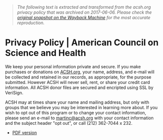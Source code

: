 > *The following text is extracted and transformed from the acsh.org privacy policy that was archived on 2017-06-06. Please check the [original snapshot on the Wayback Machine](https://web.archive.org/web/20170606081456id_/http%3A//acsh.org/privacy-policy) for the most accurate reproduction.*

# Privacy Policy | American Council on Science and Health

We keep your personal information private and secure. If you make purchases or donations on [ACSH.org](http://acsh.org/), your name, address, and e-mail will be collected and retained in our records, as appropriate, for the purpose submitted. However ACSH will never sell, rent, or share your credit card information. All ACSH donor files are secured and encripted using SSL by VeriSign.

ACSH may at times share your name and mailing address, but only with groups that we believe you may be interested in learning more about. If you wish to opt out of this program or to change your contact information, please send an e-mail to [martinc@acsh.org](mailto:martinc@acsh.org) with your contact information and the subject header "opt out", or call (212) 362-7044 x 232.

  * [PDF version](https://web.archive.org/printpdf/875 "Display a PDF version of this page.")


